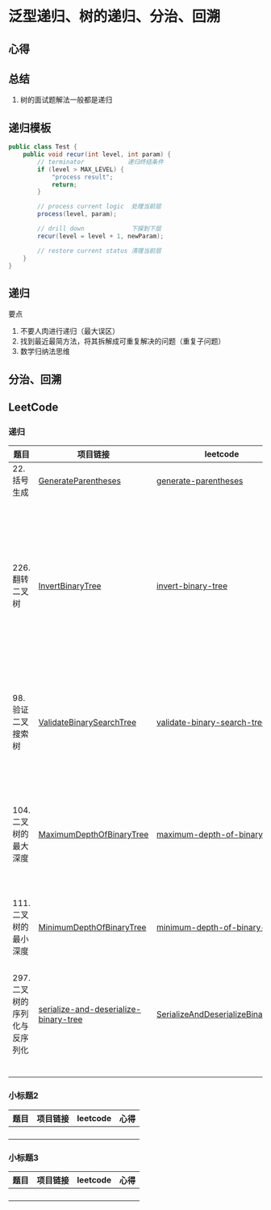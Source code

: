 # 泛型递归、树的递归、分治、回溯

## 心得

## 总结
1. 树的面试题解法一般都是递归

## 递归模板
```java
public class Test {
    public void recur(int level, int param) {
        // terminator            递归终结条件
        if (level > MAX_LEVEL) {
            "process result";
            return;
        }

        // process current logic  处理当前层
        process(level, param);

        // drill down             下探到下层
        recur(level = level + 1, newParam);

        // restore current status 清理当前层
    }
}
```

## 递归
要点
1. 不要人肉进行递归（最大误区）
2. 找到最近最简方法，将其拆解成可重复解决的问题（重复子问题）
3. 数学归纳法思维

## 分治、回溯


## LeetCode

### 递归
| 题目 | 项目链接 | leetcode | 心得 |
|---|---|---|---|
| 22. 括号生成 | [GenerateParentheses](leetcode3/GenerateParentheses.java) | [generate-parentheses](https://leetcode-cn.com/problems/generate-parentheses/) | 递归 + 剪枝  |
| 226. 翻转二叉树 | [InvertBinaryTree](leetcode3/InvertBinaryTree.java) | [invert-binary-tree](https://leetcode-cn.com/problems/invert-binary-tree/) | 递归模板实现即可，还可以使用DFS、BFS两者代码基本一致  |
| 98. 验证二叉搜索树 | [ValidateBinarySearchTree](leetcode3/ValidateBinarySearchTree.java) | [validate-binary-search-tree](https://leetcode-cn.com/problems/validate-binary-search-tree/) | 二叉搜索树的中序遍历是单调递增的 |
| 104. 二叉树的最大深度 | [MaximumDepthOfBinaryTree](leetcode3/MaximumDepthOfBinaryTree.java) | [maximum-depth-of-binary-tree](https://leetcode-cn.com/problems/maximum-depth-of-binary-tree/) | 由逐层计算深度，由上到下、由下到上均可  |
| 111. 二叉树的最小深度 | [MinimumDepthOfBinaryTree](leetcode3/MinimumDepthOfBinaryTree.java) | [minimum-depth-of-binary-tree](https://leetcode-cn.com/problems/minimum-depth-of-binary-tree/) |   |
| 297. 二叉树的序列化与反序列化 | [serialize-and-deserialize-binary-tree](https://leetcode-cn.com/problems/serialize-and-deserialize-binary-tree/) | [SerializeAndDeserializeBinaryTree](leetcode3/SerializeAndDeserializeBinaryTree.java) | 代码量较大，应该没有精简代码的解法 |
|  | []() | []() |   |
|  |  |  |   |

### 小标题2
| 题目 | 项目链接 | leetcode | 心得 |
|---|---|---|---|
|  | []() | []() |   |
|  | []() | []() |   |
|  | []() | []() |   |
|  |  |  |   |

### 小标题3
| 题目 | 项目链接 | leetcode | 心得 |
|---|---|---|---|
|  | []() | []() |   |
|  | []() | []() |   |
|  | []() | []() |   |
|  |  |  |   |

